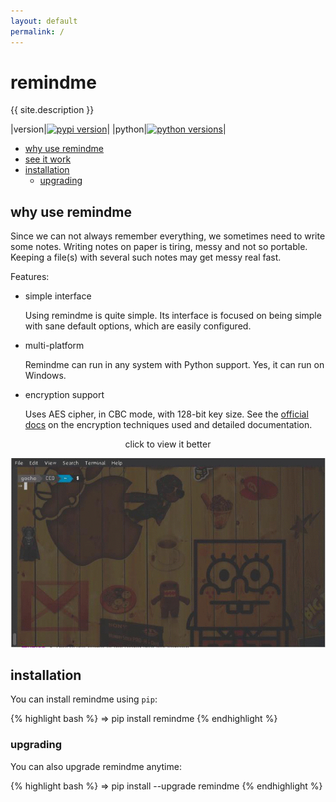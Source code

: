 ```yaml
---
layout: default
permalink: /
---
```


# remindme

{{ site.description }}

|version|[![pypi version](https://img.shields.io/pypi/v/remindme.svg?style=flat-square)](https://pypi.python.org/pypi/remindme)|
|python|[![python versions](https://img.shields.io/pypi/pyversions/remindme.svg?style=flat-square)](https://pypi.python.org/pypi/remindme)|

* [why use remindme](#why)
* [see it work](#work)
* [installation](#install)
  * [upgrading](#upgrade)

<a name="why"></a>

## why use remindme

Since we can not always remember everything, we sometimes need to write
some notes. Writing notes on paper is tiring, messy and not so
portable. Keeping a file(s) with several such notes may get messy real
fast.

Features:

* simple interface

    Using remindme is quite simple. Its interface is focused on being simple
    with sane default options, which are easily configured.

* multi-platform

    Remindme can run in any system with Python support. Yes, it can run on
    Windows.

* encryption support

    Uses AES cipher, in CBC mode, with 128-bit key size. See the
    [official docs](https://cryptography.io/en/latest/fernet/#using-passwords-with-fernet)
    on the encryption techniques used and detailed documentation.


<a name="work"></a>

<center>click to view it better</center>

[![Working with remindme](img/working.gif)](img/working.gif)


<a name="install"></a>

## installation

You can install remindme using `pip`:

{% highlight bash %}
⇒ pip install remindme
{% endhighlight %}

<a name="upgrade"></a>

### upgrading

You can also upgrade remindme anytime:

{% highlight bash %}
⇒ pip install --upgrade remindme
{% endhighlight %}
